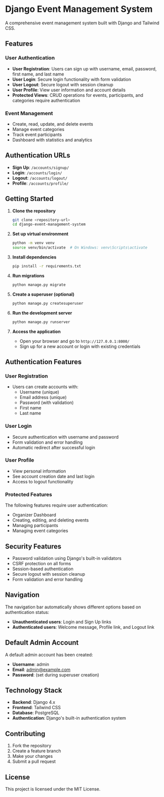 # Django Event Management System

A comprehensive event management system built with Django and Tailwind CSS.

## Features

### User Authentication
- **User Registration**: Users can sign up with username, email, password, first name, and last name
- **User Login**: Secure login functionality with form validation
- **User Logout**: Secure logout with session cleanup
- **User Profile**: View user information and account details
- **Protected Views**: CRUD operations for events, participants, and categories require authentication

### Event Management
- Create, read, update, and delete events
- Manage event categories
- Track event participants
- Dashboard with statistics and analytics

## Authentication URLs

- **Sign Up**: `/accounts/signup/`
- **Login**: `/accounts/login/`
- **Logout**: `/accounts/logout/`
- **Profile**: `/accounts/profile/`

## Getting Started

1. **Clone the repository**
   ```bash
   git clone <repository-url>
   cd django-event-management-system
   ```

2. **Set up virtual environment**
   ```bash
   python -m venv venv
   source venv/bin/activate  # On Windows: venv\Scripts\activate
   ```

3. **Install dependencies**
   ```bash
   pip install -r requirements.txt
   ```

4. **Run migrations**
   ```bash
   python manage.py migrate
   ```

5. **Create a superuser (optional)**
   ```bash
   python manage.py createsuperuser
   ```

6. **Run the development server**
   ```bash
   python manage.py runserver
   ```

7. **Access the application**
   - Open your browser and go to `http://127.0.0.1:8000/`
   - Sign up for a new account or login with existing credentials

## Authentication Features

### User Registration
- Users can create accounts with:
  - Username (unique)
  - Email address (unique)
  - Password (with validation)
  - First name
  - Last name

### User Login
- Secure authentication with username and password
- Form validation and error handling
- Automatic redirect after successful login

### User Profile
- View personal information
- See account creation date and last login
- Access to logout functionality

### Protected Features
The following features require user authentication:
- Organizer Dashboard
- Creating, editing, and deleting events
- Managing participants
- Managing event categories

## Security Features

- Password validation using Django's built-in validators
- CSRF protection on all forms
- Session-based authentication
- Secure logout with session cleanup
- Form validation and error handling

## Navigation

The navigation bar automatically shows different options based on authentication status:
- **Unauthenticated users**: Login and Sign Up links
- **Authenticated users**: Welcome message, Profile link, and Logout link

## Default Admin Account

A default admin account has been created:
- **Username**: admin
- **Email**: admin@example.com
- **Password**: (set during superuser creation)

## Technology Stack

- **Backend**: Django 4.x
- **Frontend**: Tailwind CSS
- **Database**: PostgreSQL
- **Authentication**: Django's built-in authentication system

## Contributing

1. Fork the repository
2. Create a feature branch
3. Make your changes
4. Submit a pull request

## License

This project is licensed under the MIT License.
